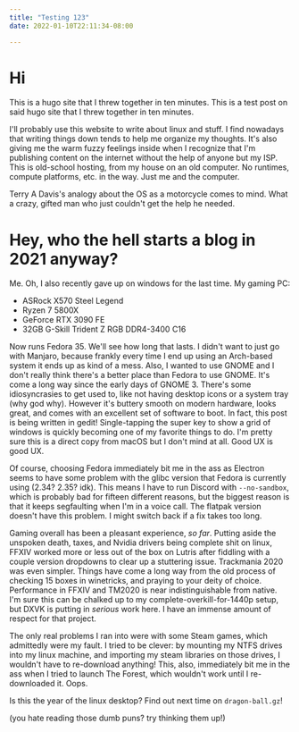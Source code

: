 ```yaml
---
title: "Testing 123"
date: 2022-01-10T22:11:34-08:00

---
```

# Hi

This is a hugo site that I threw together in ten minutes. This is a test post on said hugo site that I threw together in ten minutes.

I'll probably use this website to write about linux and stuff. I find nowadays that writing things down tends to help me organize my thoughts. It's also giving me the warm fuzzy feelings inside when I recognize that I'm publishing content on the internet without the help of anyone but my ISP. This is old-school hosting, from my house on an old computer. No runtimes, compute platforms, etc. in the way. Just me and the computer.

Terry A Davis's analogy about the OS as a motorcycle comes to mind. What a crazy, gifted man who just couldn't get the help he needed.

# Hey, who the hell starts a blog in 2021 anyway?

Me. Oh, I also recently gave up on windows for the last time. My gaming PC:

- ASRock X570 Steel Legend
- Ryzen 7 5800X
- GeForce RTX 3090 FE
- 32GB G-Skill Trident Z RGB DDR4-3400 C16

Now runs Fedora 35. We'll see how long that lasts. I didn't want to just go with Manjaro, because frankly every time I end up using an Arch-based system it ends up as kind of a mess. Also, I wanted to use GNOME and I don't really think there's a better place than Fedora to use GNOME. It's come a long way since the early days of GNOME 3. There's some idiosyncrasies to get used to, like not having desktop icons or a system tray (why god why). However it's buttery smooth on modern hardware, looks great, and comes with an excellent set of software to boot. In fact, this post is being written in gedit! Single-tapping the super key to show a grid of windows is quickly becoming one of my favorite things to do. I'm pretty sure this is a direct copy from macOS but I don't mind at all. Good UX is good UX.

Of course, choosing Fedora immediately bit me in the ass as Electron seems to have some problem with the glibc version that Fedora is currently using (2.34? 2.35? idk). This means I have to run Discord with `--no-sandbox`, which is probably bad for fifteen different reasons, but the biggest reason is that it keeps segfaulting when I'm in a voice call. The flatpak version doesn't have this problem. I might switch back if a fix takes too long.

Gaming overall has been a pleasant experience, _so far_. Putting aside the unspoken death, taxes, and Nvidia drivers being complete shit on linux, FFXIV worked more or less out of the box on Lutris after fiddling with a couple version dropdowns to clear up a stuttering issue. Trackmania 2020 was even simpler. Things have come a long way from the old process of checking 15 boxes in winetricks, and praying to your deity of choice. Performance in FFXIV and TM2020 is near indistinguishable from native. I'm sure this can be chalked up to my complete-overkill-for-1440p setup, but DXVK is putting in *serious* work here. I have an immense amount of respect for that project.

The only real problems I ran into were with some Steam games, which admittedly were my fault. I tried to be clever: by mounting my NTFS drives into my linux machine, and importing my steam libraries on those drives, I wouldn't have to re-download anything! This, also, immediately bit me in the ass when I tried to launch The Forest, which wouldn't work until I re-downloaded it. Oops.

Is this the year of the linux desktop? Find out next time on `dragon-ball.gz`!

(you hate reading those dumb puns? try thinking them up!)
